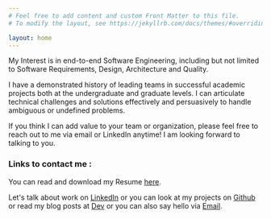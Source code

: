 ```yaml
---
# Feel free to add content and custom Front Matter to this file.
# To modify the layout, see https://jekyllrb.com/docs/themes/#overriding-theme-defaults

layout: home
---
```


My Interest is in end-to-end Software Engineering, including but not limited to Software Requirements, Design, Architecture and Quality.

I have a demonstrated history of leading teams in successful academic projects both at the undergraduate and graduate levels. I can articulate technical challenges and solutions effectively and persuasively to handle ambiguous or undefined problems. 

If you think I can add value to your team or organization, please feel free to reach out to me via email or LinkedIn anytime! I am looking forward to talking to you.

### Links to contact me : 

You can read and download my Resume [here](https://drive.google.com/file/d/1ZaympvLG1Baav_syc_0rj0UsaY_NmU93/view).

Let's talk about work on [LinkedIn](https://www.linkedin.com/in/gajeshbhat/) or you can look at my projects on [Github](https://github.com/gajeshbhat) or read my blog posts at [Dev](https://dev.to/gajesh) or you can also say hello via <a href="mailto:obama@whitehouse.gov">Email</a>.
